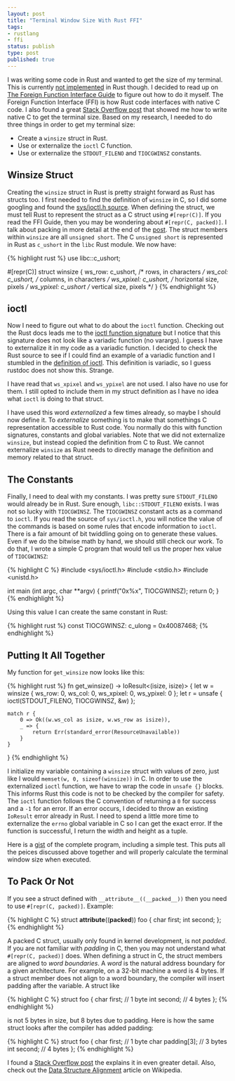 ```yaml
---
layout: post
title: "Terminal Window Size With Rust FFI"
tags:
- rustlang
- ffi
status: publish
type: post
published: true
---
```


I  was writing some code in Rust and wanted to get the size of my terminal. This is currently [not implemented](https://github.com/rust-lang/rust/blob/470118f3e915cdc8f936aca0640b28a7a3d8dc6c/src/libstd/sys/unix/tty.rs#L44-46) in Rust though. I decided to read up on [The Foreign Function Interface Guide](http://static.rust-lang.org/doc/master/book/ffi.html) to figure out how to do it myself. The Foreign Function Interface (FFI) is how Rust code interfaces with native C code. I also found a great [Stack Overflow post](http://stackoverflow.com/a/1022961/775246) that showed me how to write native C to get the terminal size. Based on my research, I needed to do three things in order to get my terminal size:

   * Create a `winsize` struct in Rust.
   * Use or externalize the `ioctl` C function.
   * Use or externalize the `STDOUT_FILENO` and `TIOCGWINSZ` constants.

## Winsize Struct

Creating the `winsize` struct in Rust is pretty straight forward as Rust has structs too. I first needed to find the definition of `winsize` in C, so I did some googling and found the [sys/ioctl.h source](http://unix.superglobalmegacorp.com/Net2/newsrc/sys/ioctl.h.html). When defining the struct, we must tell Rust to represent the struct as a C struct using `#[repr(C)]`. If you read the FFI Guide, then you may be wondering about `#[repr(C, packed)]`. I talk about packing in more detail at the end of the [post](#to-pack-or-not). The struct members within `winsize` are all `unsigned short`. The C `unsigned short` is represented in Rust as `c_ushort` in the `libc` Rust module. We now have:

{% highlight rust %}
use libc::c_ushort;

#[repr(C)]
struct winsize {
    ws_row: c_ushort, /* rows, in characters */
    ws_col: c_ushort, /* columns, in characters */
    ws_xpixel: c_ushort, /* horizontal size, pixels */
    ws_ypixel: c_ushort /* vertical size, pixels */
} 
{% endhighlight %}

## ioctl

Now I need to figure out what to do about the `ioctl` function. Checking out the Rust docs leads me to the [ioctl function signature](http://doc.rust-lang.org/libc/funcs/bsd44/fn.ioctl.html) but I notice that this signature does not look like a variadic function (no varargs). I guess I have to externalize it in my code as a variadic function. I decided to check the Rust source to see if I could find an example of a variadic function and I stumbled in the [definition of ioctl](https://github.com/rust-lang/rust/blob/5b3cd3900ceda838f5798c30ab96ceb41f962534/src/libstd/sys/unix/c.rs#L78). This definition is variadic, so I guess rustdoc does not show this. Strange.

I have read that `ws_xpixel` and `ws_ypixel` are not used. I also have no use for them. I still opted to include them in my struct definition as I have no idea what `ioctl` is doing to that struct.

I have used this word _externalized_ a few times already, so maybe I should now define it. To _externalize_ something is to make that somethings C representation accessible to Rust code. You normally do this with function signatures, constants and global variables. Note that we did not externalize `winsize`, but instead copied the definition from C to Rust. We cannot externalize `winsize` as Rust needs to directly manage the definition and memory related to that struct.

## The Constants

Finally, I need to deal with my constants. I was pretty sure `STDOUT_FILENO` would already be in Rust. Sure enough, `libc::STDOUT_FILENO` exists. I was not so lucky with `TIOCGWINSZ`. The `TIOCGWINSZ` constant acts as a command to `ioctl`. If you read the source of `sys/ioctl.h`, you will notice the value of the commands is based on some rules that encode information to `ioctl`. There is a fair amount of bit twiddling going on to generate these values. Even if we do the bitwise math by hand, we should still check our work. To do that, I wrote a simple C program that would tell us the proper hex value of `TIOCGWINSZ`:

{% highlight C %}
#include <sys/ioctl.h>
#include <stdio.h>
#include <unistd.h>

int main (int argc, char **argv)
{
    printf("0x%x", TIOCGWINSZ);
    return 0;
}
{% endhighlight %}

Using this value I can create the same constant in Rust:

{% highlight rust %}
const TIOCGWINSZ: c_ulong = 0x40087468;
{% endhighlight %}

## Putting It All Together

My function for `get_winsize` now looks like this:

{% highlight rust %}
fn get_winsize() -> IoResult<(isize, isize)> {
    let w = winsize { ws_row: 0, ws_col: 0, ws_xpixel: 0, ws_ypixel: 0 };
    let r = unsafe { ioctl(STDOUT_FILENO, TIOCGWINSZ, &w) };
     
    match r {
        0 => Ok((w.ws_col as isize, w.ws_row as isize)),
        _ => {
            return Err(standard_error(ResourceUnavailable))
        }
    }
} 
{% endhighlight %}

I initialize my variable containing a `winsize` struct with values of zero, just like I would `memset(w, 0, sizeof(winsize))` in C. In order to use the externalized `ioctl` function, we have to wrap the code in `unsafe {}` blocks. This informs Rust this code is not to be checked by the compiler for safety. The `ioctl` function follows the C convention of returning a `0` for success and a `-1` for an error. If an error occurs, I decided to throw an existing `IoResult` error already in Rust. I need to spend a little more time to externalize the `errno` global variable in C so I can get the exact error. If the function is successful, I return the width and height as a tuple.

Here is a [gist](https://gist.github.com/hjr3/0cbe1ac2f10e6e3df96a) of the complete program, including a simple test. This puts all the peices discussed above together and will properly calculate the terminal window size when executed.

## To Pack Or Not

If you see a struct defined with `__attribute__((__packed__))` then you need to use `#[repr(C, packed)]`. Example:

{% highlight C %}
struct __attribute__((__packed__)) foo {
    char first;
    int second;
};
{% endhighlight %}

A packed C struct, usually only found in kernel development, is not _padded_. If you are not familiar with _padding_ in C, then you may not understand what `#[repr(C, packed)]` does. When defining a struct in C, the struct members are aligned to _word boundaries_. A _word_ is the natural address boundary for a given architecture. For example, on a 32-bit machine a word is 4 bytes. If a struct member does not align to a word boundary, the compiler will insert padding after the variable. A struct like

{% highlight C %}
struct foo {
    char first; // 1 byte
    int second; // 4 bytes
};
{% endhighlight %}

is not 5 bytes in size, but 8 bytes due to padding. Here is how the same struct looks after the compiler has added padding:

{% highlight C %}
struct foo {
    char first; // 1 byte
    char padding[3]; // 3 bytes
    int second; // 4 bytes
};
{% endhighlight %}

I found a [Stack Overflow post](http://stackoverflow.com/a/4306269/775246) the explains it in even greater detail. Also, check out the [Data Structure Alignment](http://en.wikipedia.org/wiki/Data_structure_alignment) article on Wikipedia.
